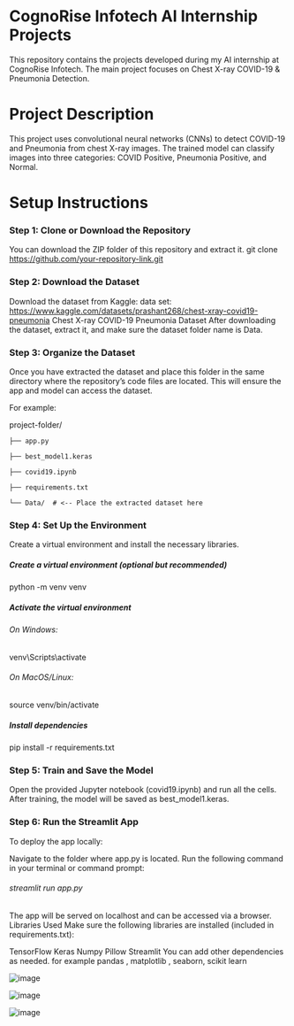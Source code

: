 # CognoRise Infotech AI Internship Projects
This repository contains the projects developed during my AI internship at CognoRise Infotech. The main project focuses on Chest X-ray COVID-19 & Pneumonia Detection.

# Project Description
This project uses convolutional neural networks (CNNs) to detect COVID-19 and Pneumonia from chest X-ray images. The trained model can classify images into three categories: COVID Positive, Pneumonia Positive, and Normal.

# Setup Instructions
### Step 1: Clone or Download the Repository
You can download the ZIP folder of this repository and extract it.
git clone https://github.com/your-repository-link.git

### Step 2: Download the Dataset
Download the dataset from Kaggle:
data set: https://www.kaggle.com/datasets/prashant268/chest-xray-covid19-pneumonia
Chest X-ray COVID-19 Pneumonia Dataset
After downloading the dataset, extract it, and make sure the dataset folder name is Data.

### Step 3: Organize the Dataset
Once you have extracted the dataset and  place this folder in the same directory where the repository’s code files are located. This will ensure the app and model can access the dataset.

For example:

project-folder/

    ├── app.py
    
    ├── best_model1.keras
    
    ├── covid19.ipynb
    
    ├── requirements.txt
    
    └── Data/  # <-- Place the extracted dataset here
### Step 4: Set Up the Environment
Create a virtual environment and install the necessary libraries.

##### Create a virtual environment (optional but recommended)
python -m venv venv

##### Activate the virtual environment
###### On Windows:
venv\Scripts\activate
###### On MacOS/Linux:
source venv/bin/activate

##### Install dependencies
pip install -r requirements.txt

### Step 5: Train and Save the Model
Open the provided Jupyter notebook (covid19.ipynb) and run all the cells.
After training, the model will be saved as best_model1.keras.

### Step 6: Run the Streamlit App
To deploy the app locally:

Navigate to the folder where app.py is located.
Run the following command in your terminal or command prompt:

###### streamlit run app.py

The app will be served on localhost and can be accessed via a browser.
Libraries Used
Make sure the following libraries are installed (included in requirements.txt):

TensorFlow
Keras
Numpy
Pillow
Streamlit
You can add other dependencies as needed.
for example pandas , matplotlib , seaborn, scikit learn

![image](https://github.com/user-attachments/assets/76204b03-0944-436a-9d34-f276e1fc9130)



![image](https://github.com/user-attachments/assets/a543214c-5ec7-460f-95e6-40ae68a915ee)



![image](https://github.com/user-attachments/assets/c79f2ddd-a80a-45d3-98d1-dec0a4fbd3e3)



